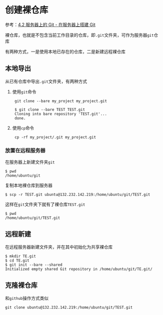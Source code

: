
# 创建裸仓库

参考：[4.2 服务器上的 Git - 在服务器上搭建 Git](https://git-scm.com/book/zh/v2/%E6%9C%8D%E5%8A%A1%E5%99%A8%E4%B8%8A%E7%9A%84-Git-%E5%9C%A8%E6%9C%8D%E5%8A%A1%E5%99%A8%E4%B8%8A%E6%90%AD%E5%BB%BA-Git)

裸仓库，也就是不包含当前工作目录的仓库，即`.git`文件夹，可作为服务器`git`仓库

有两种方式，一是使用本地已存在的仓库，二是新建远程裸仓库

## 本地导出

从已有仓库中导出`.git`文件夹，有两种方式

1. 使用`git`命令

        git clone --bare my_project my_project.git

        $ git clone --bare TEST TEST.git
        Cloning into bare repository 'TEST.git'...
        done.

2. 使用`cp`命令

        cp -rf my_project/.git my_project.git

### 放置在远程服务器

在服务器上新建文件夹`git`

    $ pwd
    /home/ubuntu/git

复制本地裸仓库到服务器

    $ scp -r TEST.git ubuntu@132.232.142.219:/home/ubuntu/git/TEST.git

这样在`git`文件夹下就有了裸仓库`TEST.git`

    $ pwd
    /home/ubuntu/git/TEST.git

## 远程新建

在远程服务器新建文件夹，并在其中初始化为共享裸仓库

    $ mkdir TE.git
    $ cd TE.git
    $ git init --bare --shared
    Initialized empty shared Git repository in /home/ubuntu/git/TE.git/

## 克隆裸仓库

和`github`操作方式类似

    git clone ubuntu@132.232.142.219:/home/ubuntu/git/TEST.git
